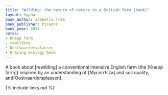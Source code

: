 ```yaml
---
title: "Wilding: the return of nature to a British farm (book)"
layout: hypha
book_author: Isabella Tree
book_publisher: Picador
book_year: 2018
notes:
- Knepp farm
- rewilding
- Oostvaardersplassen
- Grazing ecology book
---
```


A book about [rewilding] a conventional intensive English farm (the [Knepp farm])
inspired by an understanding of [Mycorrhiza] and soil quality, and[Oostvaardersplassen].

{% include links.md %}